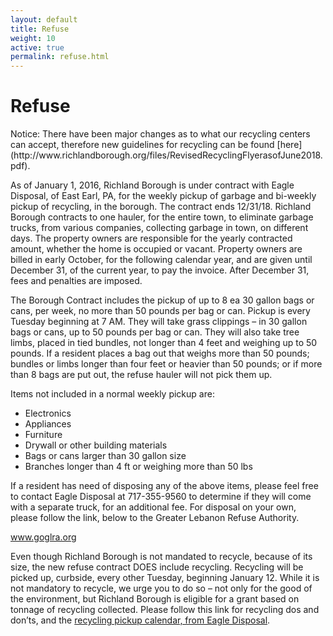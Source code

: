 ```yaml
---
layout: default
title: Refuse
weight: 10
active: true
permalink: refuse.html
---
```


<script src="//ajax.googleapis.com/ajax/libs/jquery/1.8.2/jquery.min.js"></script>
<script>
  mixpanel.track("Refuse Page");
</script>

# Refuse

<div class="alert alert-primary" role="alert">
  <i class="fa fa-exclamation-circle alert-primary" aria-hidden="true"></i>
  Notice: There have been major changes as to what our recycling centers
  can accept, therefore new guidelines for recycling can be found
  [here](http://www.richlandborough.org/files/RevisedRecyclingFlyerasofJune2018.pdf).
</div>

As of January 1, 2016, Richland Borough is under contract with Eagle Disposal, of East Earl, PA, for the weekly pickup of garbage and bi-weekly pickup of recycling, in the borough. The contract ends 12/31/18. Richland Borough contracts to one hauler, for the entire town, to eliminate garbage trucks, from various companies, collecting garbage in town, on different days. The property owners are responsible for the yearly contracted amount, whether the home is occupied or vacant. Property owners are billed in early October, for the following calendar year, and are given until December 31, of the current year, to pay the invoice. After December 31, fees and penalties are imposed.

The Borough Contract includes the pickup of up to 8 ea 30 gallon bags or cans, per week, no more than 50 pounds per bag or can. Pickup is every Tuesday beginning at 7 AM. They will take grass clippings – in 30 gallon bags or cans, up to 50 pounds per bag or can. They will also take tree limbs, placed in tied bundles, not longer than 4 feet and weighing up to 50 pounds. If a resident places a bag out that weighs more than 50 pounds; bundles or limbs longer than four feet or heavier than 50 pounds; or if more than 8 bags are put out, the refuse hauler will not pick them up.

Items not included in a normal weekly pickup are:

- Electronics
- Appliances
- Furniture
- Drywall or other building materials
- Bags or cans larger than 30 gallon size
- Branches longer than 4 ft or weighing more than 50 lbs

If a resident has need of disposing any of the above items, please feel free to contact Eagle Disposal at 717-355-9560 to determine if they will come with a separate truck, for an additional fee. For disposal on your own, please follow the link, below to the Greater Lebanon Refuse Authority.

www.goglra.org

Even though Richland Borough is not mandated to recycle, because of its size, the new refuse contract DOES include recycling. Recycling will be picked up, curbside, every other Tuesday, beginning January 12. While it is not mandatory to recycle, we urge you to do so – not only for the good of the environment, but Richland Borough is eligible for a grant based on tonnage of recycling collected. Please follow this link for recycling dos and don’ts, and the [recycling pickup calendar, from Eagle Disposal](http://www.richlandborough.org/files/flyer.pdf).
